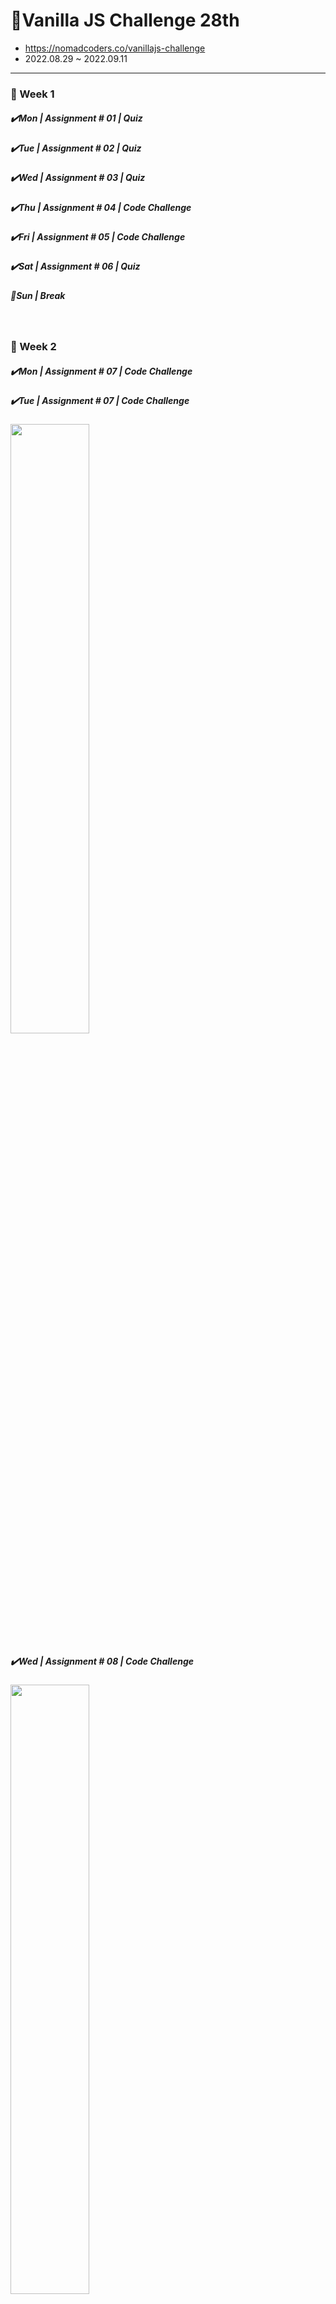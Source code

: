 # 🌱Vanilla JS Challenge 28th

- https://nomadcoders.co/vanillajs-challenge
- 2022.08.29 ~ 2022.09.11

<hr />

<h3>📅 Week 1</h3>
<h5>✔️Mon | Assignment # 01 | Quiz</h5>
<h5>✔️Tue | Assignment # 02 | Quiz</h5>
<h5>✔️Wed | Assignment # 03 | Quiz</h5>
<h5>✔️Thu | Assignment # 04 | Code Challenge</h5>
<h5>✔️Fri | Assignment # 05 | Code Challenge</h5>
<h5>✔️Sat | Assignment # 06 | Quiz</h5>
<h5>🌴Sun | Break</h5>

<br />

<h3>📅 Week 2</h3>
<h5>✔️Mon | Assignment # 07 | Code Challenge</h5>
<h5>✔️Tue | Assignment # 07 | Code Challenge</h5>
<img width="50%" src="https://user-images.githubusercontent.com/107466703/188888777-399de7ac-558f-410f-9e02-bc82bfcc18dd.png"/>
<h5>✔️Wed | Assignment # 08 | Code Challenge</h5>
<img width="50%" src="https://user-images.githubusercontent.com/107466703/188888850-cca844e9-cfc3-4c47-8fb3-477036f0db82.png"/>
<h5>✔️Thu | Assignment # 09 | Code Challenge</h5>
<img width="50%" src="https://user-images.githubusercontent.com/107466703/189178170-5bc7eb8d-c544-4805-9c2e-66795535c73d.png"/>
<h5>✔️Fri | Assignment # 10 | Project</h5>
<h5>✔️Sat | Assignment # 10 | Project</h5>
<h5>✔️Sun | Assignment # 10 | Project</h5>

<hr/>

<h3>📚Project</h3>
<h5>- link: </h5>
<h5>- javaScript, HTML5, CSS</h5>
<h5>- IDE: Code SandBox, Visual Studio Code</h5>
<h5>- API: https://openweathermap.org/current#format</h5>

<br />

<h3>📃Feature</h3>
<h5>- ToDo List CRD</h5>
<h5>- Today's weather</h5>

<hr />
<br />
